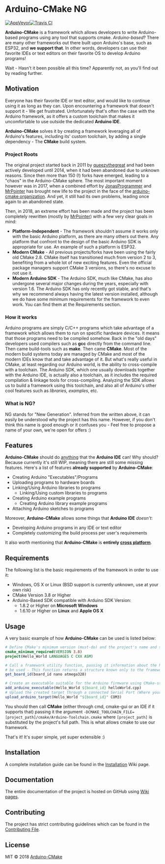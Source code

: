 # Arduino-CMake NG

[![AppVeyor](https://img.shields.io/appveyor/ci/arduino-cmake/arduino-cmake-ng/develop.svg?label=Windows&logo=appveyor)](https://ci.appveyor.com/project/arduino-cmake/arduino-cmake-ng)[![Travis CI](https://img.shields.io/travis/arduino-cmake/Arduino-CMake-NG.svg?label=Linux%20and%20OS%20X&logo=travis)](https://travis-ci.org/arduino-cmake/Arduino-CMake-NG)

**Arduino-CMake** is a framework which allows developers to write Arduino-based programs using any tool that supports cmake. *Arduino-based*? There are many other frameworks out there built upon Arduino's base, such as ESP32, and **we support that**.
In other words, developers can use their favorite IDEs or text editors on their favorite OS to develop Arduino programs!

Wait - Hasn't it been possible all this time? Apparently not, as you'll find out by reading further.

## Motivation

Everyone has their favorite IDE or text editor, and would like to continue using it as long as they can.
Upon encountering a framework that doesn't support it - We get frustrated.
Unfortunately that's often the case with the Arduino framework, as it offers a custom toolchain that makes it uncomfortable to use outside the dedicated **Arduino IDE**.

**Arduino-CMake** solves it by creating a framework leveraging all of Arduino's features, including its' custom toolchain, by adding a single dependency - The **CMake** build system.

### Project Roots

The original project started back in 2011 by [queezythegreat](https://github.com/queezythegreat) and had been actively developed until 2014,  when it had been abandoned due to unknown reasons.
Since then more than 150 (!) forks have emerged, leading to a "chaos" in the Arduino-CMake sphere.
The most important moment however was in 2017, when a combined effort by [JonasProgrammer](https://github.com/JonasProgrammer) and [MrPointer](https://github.com/MrPointer) has brought new life to the project in the face of the [arduino-cmake organization](https://github.com/arduino-cmake).
And yet, it still had its own problems, leading once again to an abandoned state.

Then, in 2018, an extreme effort has been made and the project has been completely rewritten (mostly by [MrPointer](https://github.com/MrPointer)) with a few very clear goals in mind:

- **Platform-Independent** - The framework shouldn't assume it works only with the basic Arduino platform, as there are many others out there. Any platform that confront to the design of the basic Arduino SDK is appropriate for use. An example of such a platform is ESP32.
- **Modern CMake** - All previous projects/forks have been using the fairly old CMake 2.8. CMake itself has transitioned much from version 2 to 3, benefiting from a whole lot of new exciting features. Even the official package managers support CMake 3 versions, so there's no excuse to not use it.
- **Modern Arduino SDK** - The Arduino SDK, much like CMake, has also undergone several major changes during the years, especially with version 1.6. The Arduino SDK has only recently got stable, and that's why we recommend always having the latest version installed, although we do have some minimum requirements for the framework to even work. You can find them at the Requirements section.

### How it works

Arduino programs are simply C/C++ programs which take advantage of a framework which allows them to run on specific hardware devices. It means that those programs need to be compiled somehow.
Back in the "old days" developers used compilers such as **gcc** directly from the command line. Then came build-tools such as **make**. Then came **CMake**.
Most of the modern build systems today are managed by CMake and most of the modern IDEs know that and take advantage of it.
But what's really useful in CMake, at least regarding our Arduino world, is the ability to cross-compile with a  toolchain.
The Arduino SDK, which one usually downloads together with the Arduino IDE, is actually also a toolchain, as it includes the required compilation & linkage tools for cross-compiling.
Analyzing the SDK allows us to build a framework using this toolchain, and also all of Arduino's other cool features such as *libraries, examples*, etc.

### What is NG?

NG stands for "New Generation".
Inferred from the written above, it can easily be understood why the project has this name.
However, if you don't think this name is good enough or it confuses you - Feel free to propose a name of your own, we're open for offers :)

## Features

**Arduino-CMake** should do <u>anything</u> that the **Arduino IDE** can!
Why should? Because currently it's still WIP, meaning there are still some missing features.
Here's a list of features **already supported** by **Arduino-CMake**:

* Creating Arduino "Executables"/Programs
* Uploading programs to hardware boards
* Linking/Using Arduino libraries to programs
  * Linking/Using custom libraries to programs
* Creating Arduino example programs
  * Creating Arduino library example programs
* Attaching Arduino sketches to programs

Moreover, **Arduino-CMake** allows some things that **Arduino IDE** *doesn't*:

- Developing Arduino programs in any IDE or text editor
- Completely customizing the build process per user's requirements

It also worth mentioning that **Arduino-CMake** is **entirely <u>cross platform</u>**.

## Requirements

The following list is the basic requirements of the framework in order to use it:

* Windows, OS X or Linux (BSD support is currently unknown, use at your own risk)
* CMake Version 3.8 or Higher
* Arduino-Based SDK compatible with Arduino SDK Version:
  * 1.8.2 or Higher on **Microsoft Windows**
  * 1.6.10 or Higher on **Linux** and **Apple OS X**

## Usage

A very basic example of how **Arduino-CMake** can be used is listed below:

```cmake
# Define CMake's minimum version (must-do) and the project's name and supported languages
cmake_minimum_required(VERSION 3.8)
project(Hello_World LANGUAGES C CXX ASM)

# Call a framework utility function, passing it information about the hardware board that will
# be used - This function returns a structure known only to the framework
get_board_id(board_id nano atmega328)

# Create an executable suitable for the Arduino firmware using CMake-style target-creation
add_arduino_executable(Hello_World ${board_id} helloWorld.cpp)
# Upload the created target through a connected Serial Port (Where your board is connected to)
upload_arduino_target(Hello_World "${board_id}" COM3)
```

You should then call **CMake** (either through cmd, cmake-gui or an IDE if it supports that) passing it the argument `-DCMAKE_TOOLCHAIN_FILE=[project_path]/cmake/Arduino-Toolchain.cmake` where `[project_path]` is substituted by the project's full path. This is what allows cmake to use our framework.

That's it! It's super simple, yet super extensible :)

## Installation

A complete installation guide can be found in the [Installation](https://github.com/arduino-cmake/arduino-cmake/wiki/Installation) Wiki page.

## Documentation

The entire documentation of the project is hosted on GitHub using [Wiki pages](https://github.com/arduino-cmake/arduino-cmake/wiki).

## Contributing

The project has strict contributing guidelines which can be found in the [Contributing File](https://github.com/arduino-cmake/arduino-cmake/blob/develop/CONTRIBUTING.md).

## License

MIT © 2018 [Arduino-CMake](https://github.com/arduino-cmake/arduino-cmake/blob/docs/LICENSE.md)